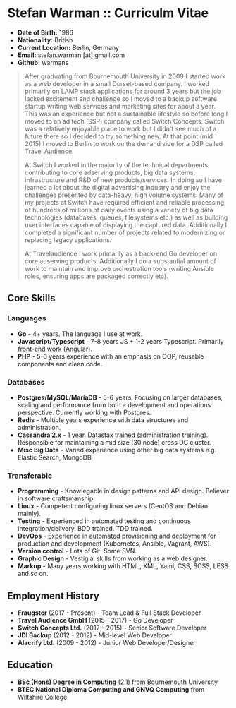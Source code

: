 Stefan Warman :: Curriculm Vitae
=============

* **Date of Birth:** 1986
* **Nationality:** British
* **Current Location:** Berlin, Germany
* **Email:** stefan.warman [at] gmail.com
* **Github:** warmans

> After graduating from Bournemouth University in 2009 I started work as a web developer in a small
> Dorset-based company. I worked primarily on LAMP stack applications for around 3 years but the job
> lacked excitement and challenge so I moved to a backup software startup writing web services and marketing sites
> for about a year. This was an experience but not a sustainable lifestyle so before long I moved to an ad tech 
> (SSP) company called Switch Concepts. Switch was a relatively enjoyable place to work but I didn't see much 
> of a future there so I decided to try something new. At that point (mid 2015) I moved to Berlin to work on the demand side for a DSP called Travel Audience.
>
> At Switch I worked in the majority of the technical departments contributing to core adserving products,
> big data systems, infrastructure and R&D of new products/services. In doing so I have learned a lot about
> the digital advertising industry and enjoy the challenges presented by data-heavy, high volume systems.
> Many of my projects at Switch have required efficient and reliable processing of hundreds of millions of daily
> events using a variety of big data technologies (databases, queues, filesystems etc.) as well as building user
> interfaces capable of displaying the captured data. Additionally I completed a significant number of 
> projects related to modernizing or replacing legacy applications.
>
> At Travelaudience I work primarily as a back-end Go developer on core adserving products. Additionally I do a
> substantial amount of work to maintain and improve orchestration tools (writing Ansible roles, ensuring apps are
> packaged correctly etc). 

Core Skills
------------

### Languages

* **Go** - 4+ years. The language I use at work.
* **Javascript/Typescript** - 7-8 years JS + 1-2 years Typescript. Primarily front-end work (Angular).
* **PHP** - 5-6 years experience with an emphasis on OOP, reusable components and clean code.

### Databases

* **Postgres/MySQL/MariaDB** - 5-6 years. Focusing on larger databases, scaling and performance from both a development and operations perspective. Currently working with Postgres.
* **Redis** - Multiple years experience with data structures and administration.
* **Cassandra 2.x** - 1 year. Datastax trained (administration training). Responsible for maintaining a mid size (30 node) cross DC cluster.
* **Misc Big Data** - Varied experience using other big data systems e.g. Elastic Search, MongoDB

### Transferable

* **Programming** - Knowlegable in design patterns and API design. Believer in software craftsmanship.
* **Linux** - Competent configuring linux servers (CentOS and Debian mainly).
* **Testing** - Experienced in automated testing and continuous integration/delivery. BDD trained. TDD trained.
* **DevOps** - Experience in automated provisioning and deployment for production and development (Kubernetes, Ansible, Vagrant, AWS).
* **Version control** - Lots of Git. Some SVN.
* **Graphic Design** - Vestigial skills from working as a web designer.
* **Markup** - Many years working with HTML, XML, Yaml, CSS, SCSS, LESS and so on.

Employment History
------------------
* **Fraugster** (2017 - Present) - Team Lead & Full Stack Developer
* **Travel Audience GmbH** (2015 - 2017) - Go Developer 
* **Switch Concepts Ltd.** (2012 - 2015) - Senior Software Developer
* **JDI Backup** (2012 - 2012) - Mid-level Web Developer
* **Alacrify Ltd.** (2009 - 2012)  - Junior Web Developer/Designer

Education
------------------
* **BSc (Hons) Degree in Computing** (2.1) from Bournemouth University
* **BTEC National Diploma Computing and GNVQ Computing** from Wiltshire College
